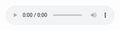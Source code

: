 <!doctype html>

<html lang="en">
<head>
  <meta charset="utf-8">

  <title>The HTML5 Herald</title>
  <meta name="description" content="The HTML5 Herald">
  <meta name="author" content="SitePoint">

  <link rel="stylesheet" href="css/styles.css?v=1.0">

</head>

<body>
  <audio controls>
  <source src="Sit.mp3" type="audio/mpeg">
</audio>
<!--  <script src="js/scripts.js"></script> -->
</body>
</html>
